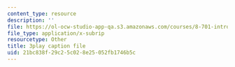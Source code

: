 ```yaml
---
content_type: resource
description: ''
file: https://ol-ocw-studio-app-qa.s3.amazonaws.com/courses/8-701-introduction-to-nuclear-and-particle-physics-fall-2020/21bc838f29c25c028e25052fb1746b5c_ygls16dl8Sc.vtt
file_type: application/x-subrip
resourcetype: Other
title: 3play caption file
uid: 21bc838f-29c2-5c02-8e25-052fb1746b5c
---
```

